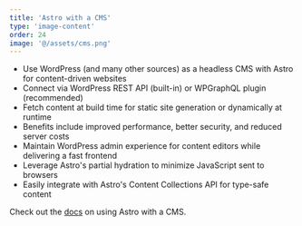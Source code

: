 ```yaml
---
title: 'Astro with a CMS'
type: 'image-content'
order: 24
image: '@/assets/cms.png'
---
```


- Use WordPress (and many other sources) as a headless CMS with Astro for content-driven websites
- Connect via WordPress REST API (built-in) or WPGraphQL plugin (recommended)
- Fetch content at build time for static site generation or dynamically at runtime
- Benefits include improved performance, better security, and reduced server costs
- Maintain WordPress admin experience for content editors while delivering a fast frontend
- Leverage Astro's partial hydration to minimize JavaScript sent to browsers
- Easily integrate with Astro's Content Collections API for type-safe content

Check out the [docs](https://docs.astro.build/en/guides/cms/) on using Astro with a CMS.

